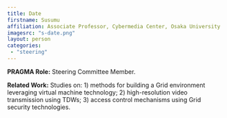 ```yaml
---
title: Date
firstname: Susumu
affiliation: Associate Professor, Cybermedia Center, Osaka University
imagesrc: "s-date.png"
layout: person
categories:
 - "steering"
---
```


**PRAGMA Role:**  Steering Committee Member.

**Related Work:**  Studies on: 1) methods for building a Grid environment leveraging virtual machine technology; 2) high-resolution video transmission using TDWs; 3) access control mechanisms using Grid security technologies.
